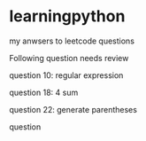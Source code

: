 # learningpython
my anwsers to leetcode questions

Following question needs review

question 10: regular expression

question 18: 4 sum

question 22: generate parentheses

question
